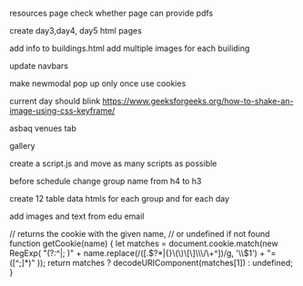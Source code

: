 resources page
check whether page can provide pdfs


create day3,day4, day5 html pages



add info to buildings.html
add multiple images for each builiding

update navbars



make newmodal pop up only once
use cookies

current day should blink https://www.geeksforgeeks.org/how-to-shake-an-image-using-css-keyframe/

asbaq venues tab

gallery

create a script.js and move as many scripts as possible

before schedule change group name from h4 to h3

create 12 table data htmls for each group and for each day

add images and text from edu email

// returns the cookie with the given name,
// or undefined if not found
function getCookie(name) {
  let matches = document.cookie.match(new RegExp(
    "(?:^|; )" + name.replace(/([\.$?*|{}\(\)\[\]\\\/\+^])/g, '\\$1') + "=([^;]*)"
  ));
  return matches ? decodeURIComponent(matches[1]) : undefined;
}